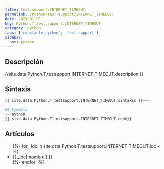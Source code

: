 ```yaml
---
title: test.support.INTERNET_TIMEOUT
permalink: /Python/test-support/INTERNET_TIMEOUT/
date: 2021-01-01
key: Python.T.test.support.INTERNET_TIMEOUT
category: python
tags: ['constante python', 'test-support']
sidebar: 
  nav: python
---
```


## Descripción
{{site.data.Python.T.testsupport.INTERNET_TIMEOUT.description }}

## Sintaxis
~~~python
{{ site.data.Python.T.testsupport.INTERNET_TIMEOUT.sintaxis }}~~~

## Ejemplo
~~~python
{{ site.data.Python.T.testsupport.INTERNET_TIMEOUT.code}}
~~~

## Artículos
<ul>
{%- for _ldc in site.data.Python.T.testsupport.INTERNET_TIMEOUT.ldc -%}
   <li>
       <a href="{{_ldc['url'] }}">{{ _ldc['nombre'] }}</a>
   </li>
{%- endfor -%}
</ul>
